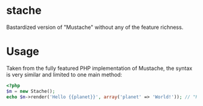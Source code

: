 # stache #

Bastardized version of "Mustache" without any of the feature richness.

# Usage #

Taken from the fully featured PHP implementation of Mustache, the syntax is very similar and limited to one main method:

```php
<?php
$m = new Stache();
echo $m->render('Hello {{planet}}', array('planet' => 'World!')); // "Hello World!"
```